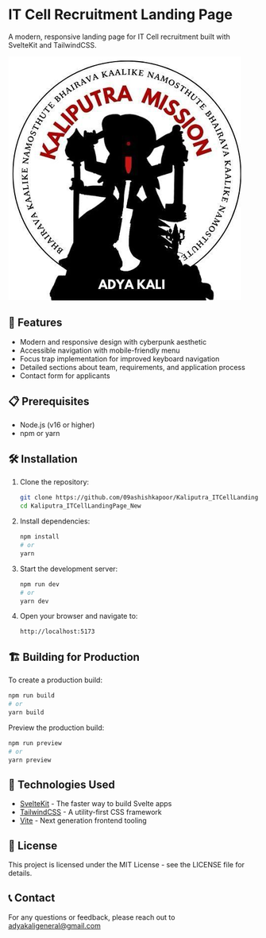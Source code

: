 # IT Cell Recruitment Landing Page

A modern, responsive landing page for IT Cell recruitment built with SvelteKit and TailwindCSS.

![IT Cell Logo](/static/logo.png)

## 🚀 Features

- Modern and responsive design with cyberpunk aesthetic
- Accessible navigation with mobile-friendly menu
- Focus trap implementation for improved keyboard navigation
- Detailed sections about team, requirements, and application process
- Contact form for applicants

## 📋 Prerequisites

- Node.js (v16 or higher)
- npm or yarn

## 🛠️ Installation

1. Clone the repository:
   ```bash
   git clone https://github.com/09ashishkapoor/Kaliputra_ITCellLandingPage_New.git
   cd Kaliputra_ITCellLandingPage_New
   ```

2. Install dependencies:
   ```bash
   npm install
   # or
   yarn
   ```

3. Start the development server:
   ```bash
   npm run dev
   # or
   yarn dev
   ```

4. Open your browser and navigate to:
   ```
   http://localhost:5173
   ```

## 🏗️ Building for Production

To create a production build:

```bash
npm run build
# or
yarn build
```

Preview the production build:

```bash
npm run preview
# or
yarn preview
```

## 🧰 Technologies Used

- [SvelteKit](https://kit.svelte.dev/) - The faster way to build Svelte apps
- [TailwindCSS](https://tailwindcss.com/) - A utility-first CSS framework
- [Vite](https://vitejs.dev/) - Next generation frontend tooling

## 📝 License

This project is licensed under the MIT License - see the LICENSE file for details.

## 📞 Contact

For any questions or feedback, please reach out to [adyakaligeneral@gmail.com](mailto:your-email@example.com)
